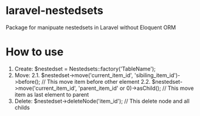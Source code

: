 # laravel-nestedsets
Package for manipuate nestedsets in Laravel without Eloquent ORM

# How to use
1. Create: $nestedset = Nestedsets::factory('TableName');
2. Move:
  2.1. $nestedset->move('current_item_id', 'sibiling_item_id')->before(); // This move item before other element
  2.2. $nestedset->move('current_item_id', 'parent_item_id' or 0)->asChild(); // This move item as last element to parent
3. Delete: $nestedset->deleteNode('item_id'); // This delete node and all childs

